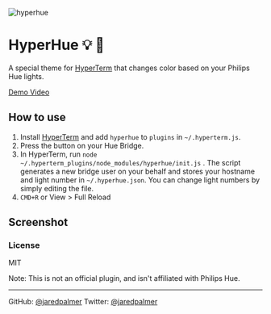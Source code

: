 ![hyperhue](https://cloud.githubusercontent.com/assets/4060187/16997335/e3b22bf8-4e82-11e6-933f-93c6e49b064b.jpg)



# HyperHue 💡 🌈

A special theme for [HyperTerm](https://hyperterm.org) that changes color
based on your Philips Hue lights.

[Demo Video](https://twitter.com/jaredpalmer/status/755539489242611712)

## How to use

1. Install [HyperTerm](https://hyperterm.org) and add `hyperhue`
to `plugins` in `~/.hyperterm.js`.
2. Press the button on your Hue Bridge.
3. In HyperTerm, run `node ~/.hyperterm_plugins/node_modules/hyperhue/init.js` . The script generates a new bridge user on your behalf and stores your hostname and light number in `~/.hyperhue.json`. You can change light numbers by simply editing the file.
4. `CMD+R` or View > Full Reload

## Screenshot


### License 
MIT

Note: This is not an official plugin, and isn't affiliated with Philips Hue.

---
GitHub: <a href="https://github.com/jaredpalmer">@jaredpalmer</a>
Twitter: <a href="https://twitter.com/jaredpalmer">@jaredpalmer</a>
